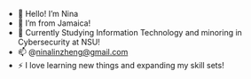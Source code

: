 - 👋 Hello! I’m Nina 
- 👀 I’m from Jamaica!
- 💞️ Currently Studying Information Technology and minoring in Cybersecurity at NSU!
- 📫 @ninalinzheng@gmail.com
- ⚡ I love learning new things and expanding my skill sets!

<!---
Ninaazheng/Ninaazheng is a ✨ special ✨ repository because its `README.md` (this file) appears on your GitHub profile.
You can click the Preview link to take a look at your changes.
--->
